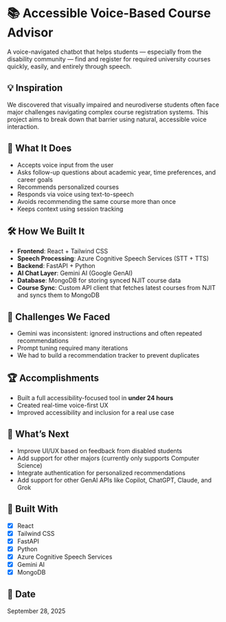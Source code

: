 # 📚 Accessible Voice-Based Course Advisor

A voice-navigated chatbot that helps students — especially from the disability community — find and register for required university courses quickly, easily, and entirely through speech.

## 💡 Inspiration

We discovered that visually impaired and neurodiverse students often face major challenges navigating complex course registration systems. This project aims to break down that barrier using natural, accessible voice interaction.

## 🧠 What It Does

- Accepts voice input from the user  
- Asks follow-up questions about academic year, time preferences, and career goals  
- Recommends personalized courses  
- Responds via voice using text-to-speech  
- Avoids recommending the same course more than once  
- Keeps context using session tracking  

## 🛠️ How We Built It

- **Frontend**: React + Tailwind CSS  
- **Speech Processing**: Azure Cognitive Speech Services (STT + TTS)  
- **Backend**: FastAPI + Python  
- **AI Chat Layer**: Gemini AI (Google GenAI)  
- **Database**: MongoDB for storing synced NJIT course data  
- **Course Sync**: Custom API client that fetches latest courses from NJIT and syncs them to MongoDB  

## 🚧 Challenges We Faced

- Gemini was inconsistent: ignored instructions and often repeated recommendations  
- Prompt tuning required many iterations  
- We had to build a recommendation tracker to prevent duplicates  

## 🏆 Accomplishments

- Built a full accessibility-focused tool in **under 24 hours**  
- Created real-time voice-first UX  
- Improved accessibility and inclusion for a real use case  

## 🔮 What’s Next

- Improve UI/UX based on feedback from disabled students  
- Add support for other majors (currently only supports Computer Science)  
- Integrate authentication for personalized recommendations  
- Add support for other GenAI APIs like Copilot, ChatGPT, Claude, and Grok  


## 🔧 Built With

- [x] React  
- [x] Tailwind CSS  
- [x] FastAPI  
- [x] Python  
- [x] Azure Cognitive Speech Services  
- [x] Gemini AI  
- [x] MongoDB  

## 📅 Date

September 28, 2025
